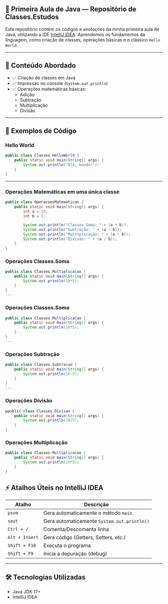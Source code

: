 
## 📘 Primeira Aula de Java — Repositório de Classes.Estudos

Este repositório contém os códigos e anotações da minha primeira aula de Java, utilizando a IDE [IntelliJ IDEA](https://www.jetbrains.com/idea/). Aprendemos os fundamentos da linguagem, como criação de classes, operações básicas e o clássico `Hello World`.

---

## 🚀 Conteúdo Abordado

- ✅ Criação de classes em Java
- ✅ Impressão no console (`System.out.println`)
- ✅ Operações matemáticas básicas:
  - Adição
  - Subtração
  - Multiplicação
  - Divisão

---

## 🧠 Exemplos de Código

### Hello World

```java
public class Classes.HelloWorld {
    public static void main(String[] args) {
        System.out.println("Olá, mundo!");
    }
}
```

---

### Operações Matemáticas em uma única classe

```java
public class OperacoesMatematicas {
    public static void main(String[] args) {
        int a = 10;
        int b = 5;

        System.out.println("Classes.Soma: " + (a + b));
        System.out.println("Subtração: " + (a - b));
        System.out.println("Multiplicação: " + (a * b));
        System.out.println("Divisão: " + (a / b));
    }
}
```
### Operações Classes.Soma

```java
public class Classes.Multiplicacao {
    public static void main(String[] args) {
        System.out.println(10*5);
    }
}
---
```
### Operações Classes.Soma

```java
public class Classes.Multiplicacao {
    public static void main(String[] args) {
        System.out.println(10*5);
    }
}
---
```
### Operações Subtração

```java
public class Classes.Subtracao {
    public static void main(String[] args) {
        System.out.println(10-5);
    }
}
---
```
### Operações Divisão

```java
ppublic class Classes.Divisao {
    public static void main(String[] args) {
        System.out.println(10/5);
    }
}
```
### Operações Multiplicação

```java
public class Classes.Multiplicacao {
    public static void main(String[] args) {
        System.out.println(10*5);
    }
}

```

## ⚡ Atalhos Úteis no IntelliJ IDEA

| Atalho      | Descrição                                 |
|-------------|--------------------------------------------|
| `psvm`      | Gera automaticamente o método `main`       |
| `sout`      | Gera automaticamente `System.out.println()`|
| `Ctrl + /`  | Comenta/Descomenta linha                   |
| `Alt + Insert` | Gera código (Getters, Setters, etc.)    |
| `Shift + F10` | Executa o programa                        |
| `Shift + F9`  | Inicia a depuração (debug)                |

---

## 🛠 Tecnologias Utilizadas

- Java JDK 17+
- IntelliJ IDEA

